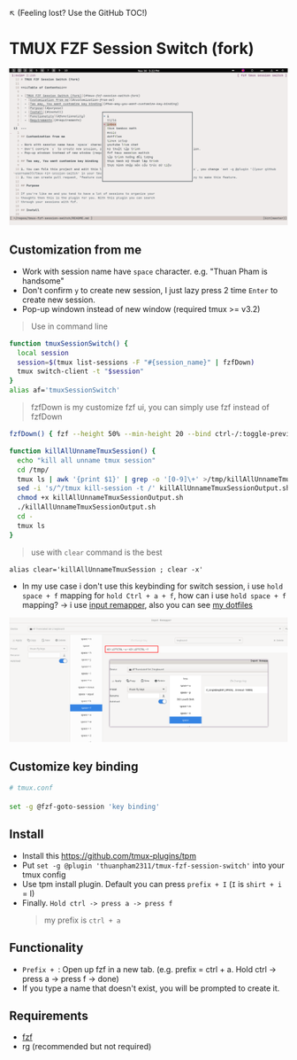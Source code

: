 ↖️ (Feeling lost? Use the GitHub TOC!)

# TMUX FZF Session Switch (fork)

![image_2021-11-30-17-22-26](img/image_2021-11-30-17-22-26.png)

## Customization from me

- Work with session name have `space` character. e.g. "Thuan Pham is handsome"
- Don't confirm `y` to create new session, I just lazy press 2 time `Enter` to create new session.
- Pop-up windown instead of new window (required tmux >= v3.2)

> Use in command line

```bash
function tmuxSessionSwitch() {
  local session
  session=$(tmux list-sessions -F "#{session_name}" | fzfDown)
  tmux switch-client -t "$session"
}
alias af='tmuxSessionSwitch'
```

> fzfDown is my customize fzf ui, you can simply use fzf instead of fzfDown

```bash
fzfDown() { fzf --height 50% --min-height 20 --bind ctrl-/:toggle-preview "$@" --reverse }
```

```bash
function killAllUnnameTmuxSession() {
  echo "kill all unname tmux session"
  cd /tmp/
  tmux ls | awk '{print $1}' | grep -o '[0-9]\+' >/tmp/killAllUnnameTmuxSessionOutput.sh
  sed -i 's/^/tmux kill-session -t /' killAllUnnameTmuxSessionOutput.sh
  chmod +x killAllUnnameTmuxSessionOutput.sh
  ./killAllUnnameTmuxSessionOutput.sh
  cd -
  tmux ls
}
```

> use with `clear` command is the best

```
alias clear='killAllUnnameTmuxSession ; clear -x'
```

- In my use case i don't use this keybinding for switch session, i use `hold space + f` mapping for `hold Ctrl + a + f`, how can i use `hold space + f` mapping? -> i use [input remapper](https://github.com/sezanzeb/input-remapper), also you can see [my dotfiles](https://github.com/thuanpham2311/dotfiles)

![input remaper](./img/input-remapper-space-f.png)

## Customize key binding

```bash
# tmux.conf

set -g @fzf-goto-session 'key binding'
```

## Install

- Install this <https://github.com/tmux-plugins/tpm>
- Put `set -g @plugin 'thuanpham2311/tmux-fzf-session-switch'` into your tmux config
- Use tpm install plugin. Default you can press `prefix + I` (`I` is `shirt + i` = I)
- Finally. `Hold ctrl -> press a -> press f`
  > my prefix is `ctrl + a`

## Functionality

- `Prefix + `: Open up fzf in a new tab. (e.g. prefix = ctrl + a. Hold ctrl -> press a -> press f -> done)
- If you type a name that doesn't exist, you will be prompted to create it.

## Requirements

- [fzf](https://github.com/junegunn/fzf)
- rg (recommended but not required)
